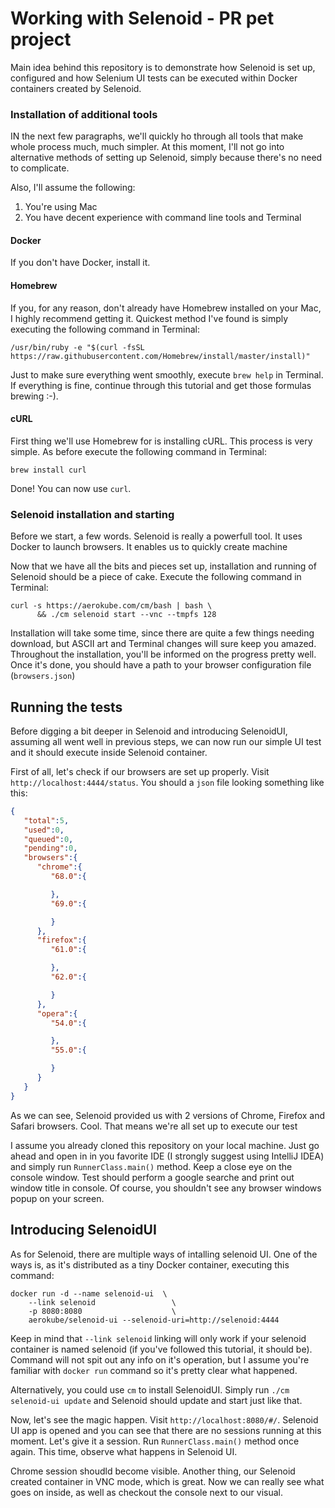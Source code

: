 # Working with Selenoid - PR pet project

Main idea behind this repository is to demonstrate how Selenoid is set up, configured and how Selenium UI tests can be executed within Docker containers created by Selenoid.

### Installation of additional tools
IN the next few paragraphs, we'll quickly ho through all tools that make whole process much, much simpler. At this moment, I'll not go into alternative methods of setting up Selenoid, simply because there's no need to complicate.

Also, I'll assume the following:
1. You're using Mac
2. You have decent experience with command line tools and Terminal

#### Docker
If you don't have Docker, install it.

#### Homebrew
If you, for any reason, don't already have Homebrew installed on your Mac, I highly recommend getting it. Quickest method I've found is simply executing the following command in Terminal:
```
/usr/bin/ruby -e "$(curl -fsSL https://raw.githubusercontent.com/Homebrew/install/master/install)"
```
Just to make sure everything went smoothly, execute ``` brew help ``` in Terminal. If everything is fine, continue through this tutorial and get those formulas brewing :-).

#### cURL
First thing we'll use Homebrew for is installing cURL. This process is very simple. As before execute the following command in Terminal:
``` 
brew install curl 
```
Done! You can now use ```curl```.

### Selenoid installation and starting

Before we start, a few words. Selenoid is really a powerfull tool. It uses Docker to launch browsers. It enables us to quickly create machine 

Now that we have all the bits and pieces set up, installation and running of Selenoid should be a piece of cake. Execute the following command in Terminal:
```
curl -s https://aerokube.com/cm/bash | bash \
      && ./cm selenoid start --vnc --tmpfs 128
```
Installation will take some time, since there are quite a few things needing download, but ASCII art and Terminal changes will sure keep you amazed.
Throughout the installation, you'll be informed on the progress pretty well. Once it's done, you should have a path to your browser configuration file (```browsers.json```)

## Running the tests
Before digging a bit deeper in Selenoid and introducing SelenoidUI, assuming all went well in previous steps, we can now run our simple UI test and it should execute inside Selenoid container.

First of all, let's check if our browsers are set up properly. Visit ```http://localhost:4444/status```. You should a ```json``` file looking something like this:
```json
{  
   "total":5,
   "used":0,
   "queued":0,
   "pending":0,
   "browsers":{  
      "chrome":{  
         "68.0":{  

         },
         "69.0":{  

         }
      },
      "firefox":{  
         "61.0":{  

         },
         "62.0":{  

         }
      },
      "opera":{  
         "54.0":{  

         },
         "55.0":{  

         }
      }
   }
}
```
As we can see, Selenoid provided us with 2 versions of Chrome, Firefox and Safari browsers. Cool. That means we're all set up to execute our test

I assume you already cloned this repository on your local machine. Just go ahead and open in in you favorite IDE (I strongly suggest using IntelliJ IDEA) and simply run ```RunnerClass.main()``` method. Keep a close eye on the console window.
Test should perform a google searche and print out window title in console. Of course, you shouldn't see any browser windows popup on your screen.

## Introducing SelenoidUI
As for Selenoid, there are multiple ways of intalling selenoid UI. One of the ways is, as it's distributed as a tiny Docker container, executing this command:
```
docker run -d --name selenoid-ui  \
    --link selenoid                 \
    -p 8080:8080                    \
    aerokube/selenoid-ui --selenoid-uri=http://selenoid:4444
```
Keep in mind that ```--link selenoid``` linking will only work if your selenoid container is named selenoid (if you've followed this tutorial, it should be). Command will not spit out any info on it's operation, but I assume you're familiar with ```docker run``` command so it's pretty clear what happened.

Alternatively, you could use ```cm``` to install SelenoidUI. Simply run ```./cm selenoid-ui update``` and Selenoid should update and start just like that.

Now, let's see the magic happen. Visit ```http://localhost:8080/#/```. Selenoid UI app is opened and you can see that there are no sessions running at this moment. Let's give it a session. Run ```RunnerClass.main()``` method once again. This time, observe what happens in Selenoid UI.

Chrome session shoudld become visible. Another thing, our Selenoid created container in VNC mode, which is great. Now we can really see what goes on inside, as well as checkout the console next to our visual.


